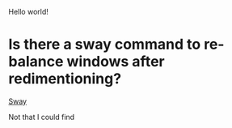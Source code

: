 Hello world!

# Is there a sway command to re-balance windows after redimentioning?

[Sway](/Sway.md)

Not that I could find
